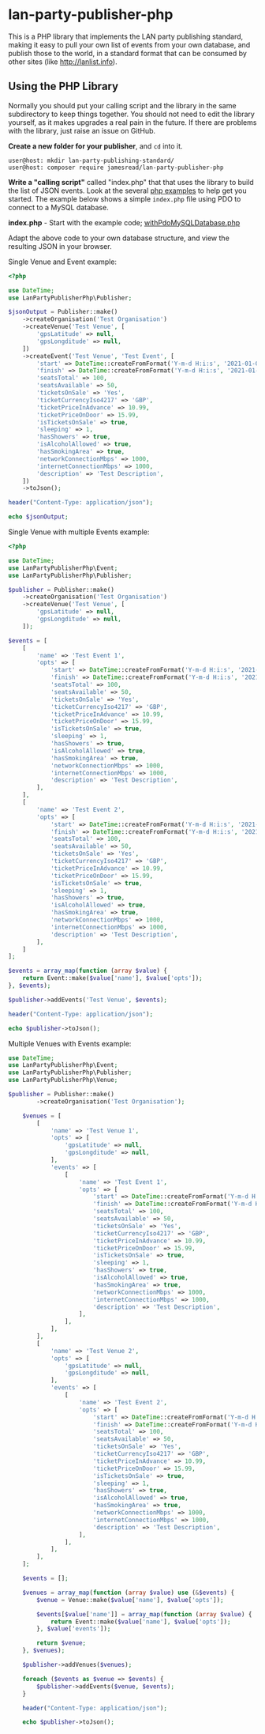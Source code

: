 # lan-party-publisher-php

This is a PHP library that implements the LAN party publishing standard, making it easy to pull your own list of events from your own database, and publish those to the world, in a standard format that can be consumed by other sites (like http://lanlist.info).

## Using the PHP Library

Normally you should put your calling script and the library in the same subdirectory to keep things together. You should not need to edit the library yourself, as it makes upgrades a real pain in the future. If there are problems with the library, just raise an issue on GitHub.

**Create a new folder for your publisher**, and `cd` into it.

```shell
user@host: mkdir lan-party-publishing-standard/
user@host: composer require jamesread/lan-party-publisher-php
```

**Write a "calling script"** called "index.php" that that uses the library to build the list of JSON events. Look at the several [php examples](examples) to help get you started. The example below shows a simple `index.php` file using PDO to connect to a MySQL database.

**index.php** - Start with the example code; [withPdoMySQLDatabase.php](examples/withPdoMySQLDatabase.php)

Adapt the above code to your own database structure, and view the resulting JSON in your browser.

Single Venue and Event example:

```php
<?php

use DateTime;
use LanPartyPublisherPhp\Publisher;

$jsonOutput = Publisher::make()
    ->createOrganisation('Test Organisation')
    ->createVenue('Test Venue', [
        'gpsLatitude' => null,
        'gpsLongditude' => null,
    ])
    ->createEvent('Test Venue', 'Test Event', [
        'start' => DateTime::createFromFormat('Y-m-d H:i:s', '2021-01-01 00:00:00'),
        'finish' => DateTime::createFromFormat('Y-m-d H:i:s', '2021-01-02 00:00:00'),
        'seatsTotal' => 100,
        'seatsAvailable' => 50,
        'ticketsOnSale' => 'Yes',
        'ticketCurrencyIso4217' => 'GBP',
        'ticketPriceInAdvance' => 10.99,
        'ticketPriceOnDoor' => 15.99,
        'isTicketsOnSale' => true,
        'sleeping' => 1,
        'hasShowers' => true,
        'isAlcoholAllowed' => true,
        'hasSmokingArea' => true,
        'networkConnectionMbps' => 1000,
        'internetConnectionMbps' => 1000,
        'description' => 'Test Description',
    ])
    ->toJson();

header("Content-Type: application/json"); 

echo $jsonOutput;
```

Single Venue with multiple Events example:

```php
<?php

use DateTime;
use LanPartyPublisherPhp\Event;
use LanPartyPublisherPhp\Publisher;

$publisher = Publisher::make()
    ->createOrganisation('Test Organisation')
    ->createVenue('Test Venue', [
        'gpsLatitude' => null,
        'gpsLongditude' => null,
    ]);

$events = [
    [
        'name' => 'Test Event 1',
        'opts' => [
            'start' => DateTime::createFromFormat('Y-m-d H:i:s', '2021-01-01 00:00:00'),
            'finish' => DateTime::createFromFormat('Y-m-d H:i:s', '2021-01-02 00:00:00'),
            'seatsTotal' => 100,
            'seatsAvailable' => 50,
            'ticketsOnSale' => 'Yes',
            'ticketCurrencyIso4217' => 'GBP',
            'ticketPriceInAdvance' => 10.99,
            'ticketPriceOnDoor' => 15.99,
            'isTicketsOnSale' => true,
            'sleeping' => 1,
            'hasShowers' => true,
            'isAlcoholAllowed' => true,
            'hasSmokingArea' => true,
            'networkConnectionMbps' => 1000,
            'internetConnectionMbps' => 1000,
            'description' => 'Test Description',
        ],
    ],
    [
        'name' => 'Test Event 2',
        'opts' => [
            'start' => DateTime::createFromFormat('Y-m-d H:i:s', '2021-01-01 00:00:00'),
            'finish' => DateTime::createFromFormat('Y-m-d H:i:s', '2021-01-02 00:00:00'),
            'seatsTotal' => 100,
            'seatsAvailable' => 50,
            'ticketsOnSale' => 'Yes',
            'ticketCurrencyIso4217' => 'GBP',
            'ticketPriceInAdvance' => 10.99,
            'ticketPriceOnDoor' => 15.99,
            'isTicketsOnSale' => true,
            'sleeping' => 1,
            'hasShowers' => true,
            'isAlcoholAllowed' => true,
            'hasSmokingArea' => true,
            'networkConnectionMbps' => 1000,
            'internetConnectionMbps' => 1000,
            'description' => 'Test Description',
        ],
    ]
];

$events = array_map(function (array $value) {
    return Event::make($value['name'], $value['opts']);
}, $events);

$publisher->addEvents('Test Venue', $events);

header("Content-Type: application/json"); 

echo $publisher->toJson();

```

Multiple Venues with Events example:

```php
use DateTime;
use LanPartyPublisherPhp\Event;
use LanPartyPublisherPhp\Publisher;
use LanPartyPublisherPhp\Venue;

$publisher = Publisher::make()
        ->createOrganisation('Test Organisation');

    $venues = [
        [
            'name' => 'Test Venue 1',
            'opts' => [
                'gpsLatitude' => null,
                'gpsLongditude' => null,
            ],
            'events' => [
                [
                    'name' => 'Test Event 1',
                    'opts' => [
                        'start' => DateTime::createFromFormat('Y-m-d H:i:s', '2021-01-01 00:00:00'),
                        'finish' => DateTime::createFromFormat('Y-m-d H:i:s', '2021-01-02 00:00:00'),
                        'seatsTotal' => 100,
                        'seatsAvailable' => 50,
                        'ticketsOnSale' => 'Yes',
                        'ticketCurrencyIso4217' => 'GBP',
                        'ticketPriceInAdvance' => 10.99,
                        'ticketPriceOnDoor' => 15.99,
                        'isTicketsOnSale' => true,
                        'sleeping' => 1,
                        'hasShowers' => true,
                        'isAlcoholAllowed' => true,
                        'hasSmokingArea' => true,
                        'networkConnectionMbps' => 1000,
                        'internetConnectionMbps' => 1000,
                        'description' => 'Test Description',
                    ],
                ],
            ],
        ],
        [
            'name' => 'Test Venue 2',
            'opts' => [
                'gpsLatitude' => null,
                'gpsLongditude' => null,
            ],
            'events' => [
                [
                    'name' => 'Test Event 2',
                    'opts' => [
                        'start' => DateTime::createFromFormat('Y-m-d H:i:s', '2021-01-01 00:00:00'),
                        'finish' => DateTime::createFromFormat('Y-m-d H:i:s', '2021-01-02 00:00:00'),
                        'seatsTotal' => 100,
                        'seatsAvailable' => 50,
                        'ticketsOnSale' => 'Yes',
                        'ticketCurrencyIso4217' => 'GBP',
                        'ticketPriceInAdvance' => 10.99,
                        'ticketPriceOnDoor' => 15.99,
                        'isTicketsOnSale' => true,
                        'sleeping' => 1,
                        'hasShowers' => true,
                        'isAlcoholAllowed' => true,
                        'hasSmokingArea' => true,
                        'networkConnectionMbps' => 1000,
                        'internetConnectionMbps' => 1000,
                        'description' => 'Test Description',
                    ],
                ],
            ],
        ],
    ];

    $events = [];

    $venues = array_map(function (array $value) use (&$events) {
        $venue = Venue::make($value['name'], $value['opts']);

        $events[$value['name']] = array_map(function (array $value) {
            return Event::make($value['name'], $value['opts']);
        }, $value['events']);

        return $venue;
    }, $venues);

    $publisher->addVenues($venues);

    foreach ($events as $venue => $events) {
        $publisher->addEvents($venue, $events);
    }

    header("Content-Type: application/json"); 

    echo $publisher->toJson();
```
